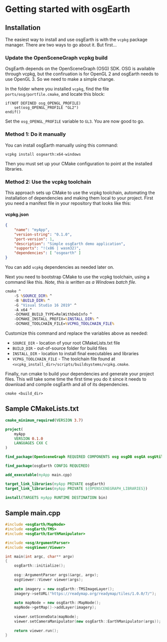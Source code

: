 # Getting started with osgEarth

## Installation
The easiest way to install and use osgEarth is with the `vcpkg` package manager. There are two ways to go about it. But first...

### Update the OpenSceneGraph vcpkg build
OsgEarth depends on the OpenSceneGraph (OSG) SDK. OSG is available through vcpkg, but the confiruation is for OpenGL 2 and osgEarth needs to use OpenGL 3. So we need to make a simple change.

In the folder where you installed `vcpkg`, find the file `ports/osg/portfile.cmake`, and locate this block:
```
if(NOT DEFINED osg_OPENGL_PROFILE)
    set(osg_OPENGL_PROFILE "GL2")
endif()
```
Set the `osg_OPENGL_PROFILE` variable to `GL3`. You are now good to go.

### Method 1: Do it manually
You can install osgEarth manually using this command:
```
vcpkg install osgearth:x64-windows
```
Then you must set up your CMake configuration to point at the installed libraries.

### Method 2: Use the vcpkg toolchain
This approach sets up CMake to use the vcpkg toolchain, automating the installation of dependencies and making them local to your project. First you need a manifest file in your repository that looks like this:
#### vcpkg.json
```json
{
    "name": "myApp",
    "version-string": "0.1.0",
    "port-version": 1,
    "description": "Simple osgEarth demo application",
    "supports": "!(x86 | wasm32)",
    "dependencies": [ "osgearth" ]
}
```
You can add `vcpkg` dependencies as needed later on.

Next you need to bootstrap CMake to use the vcpkg toolchain, using a command like this. *Note, this is written as a Windows batch file.*
```bat
cmake ^
    -S %SOURCE_DIR% ^
    -B %BUILD_DIR% ^
    -G "Visual Studio 16 2019" ^
    -A x64 ^
    -DCMAKE_BUILD_TYPE=RelWithDebInfo ^
    -DCMAKE_INSTALL_PREFIX=%INSTALL_DIR% ^
    -DCMAKE_TOOLCHAIN_FILE=%VCPKG_TOOLCHAIN_FILE%
```
Customize this command and replace the variables above as needed:
* `SOURCE_DIR` - location of your root CMakeLists.txt file
* `BUILD_DIR` - out-of-source folder for build files
* `INSTALL_DIR` - location to install final executables and libraries
* `VCPKG_TOOLCHAIN_FILE` - The toolchain file found at `<vcpkg_install_dir>/scripts/buildsystems/vcpkg.cmake`.

Finally, run cmake to build your dependencies and generate your project files. This will take some time the first time you do it since it needs to download and compile osgEarth and all of its dependencies.
```
cmake <build_dir>
```

## Sample CMakeLists.txt
```cmake
cmake_minimum_required(VERSION 3.7)

project(
    myApp
    VERSION 0.1.0
    LANGUAGES CXX C
)

find_package(OpenSceneGraph REQUIRED COMPONENTS osg osgDB osgGA osgUtil osgViewer)

find_package(osgEarth CONFIG REQUIRED)

add_executable(myApp main.cpp)

target_link_libraries(myApp PRIVATE osgEarth)
target_link_libraries(myApp PRIVATE ${OPENSCENEGRAPH_LIBRARIES})

install(TARGETS myApp RUNTIME DESTINATION bin)
```

## Sample main.cpp
```c++
#include <osgEarth/MapNode>
#include <osgEarth/TMS>
#include <osgEarth/EarthManipulator>

#include <osg/ArgumentParser>
#include <osgViewer/Viewer>

int main(int argc, char** argv)
{
    osgEarth::initialize();
    
    osg::ArgumentParser args(&argc, argv);
    osgViewer::Viewer viewer(args);
    
    auto imagery = new osgEarth::TMSImageLayer();
    imagery->setURL("https://readymap.org/readymap/tiles/1.0.0/7/");
    
    auto mapNode = new osgEarth::MapNode();
    mapNode->getMap()->addLayer(imagery);
    
    viewer.setSceneData(mapNode);
    viewer.setCameraManipulator(new osgEarth::EarthManipulator(args));
    
    return viewer.run();
}
```
